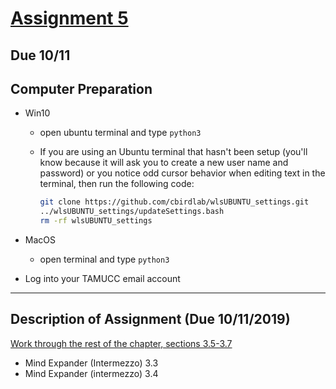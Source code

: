 # [Assignment 5](https://classroom.github.com/a/hAEY-izo)

## Due 10/11

## Computer Preparation
* Win10
	* open ubuntu terminal and type `python3`

	* If you are using an Ubuntu terminal that hasn't been setup (you'll know because it will ask you to create a new user name and password) or you notice odd cursor behavior when editing text in the terminal, then run the following code:
		```bash
		git clone https://github.com/cbirdlab/wlsUBUNTU_settings.git
		../wlsUBUNTU_settings/updateSettings.bash
		rm -rf wlsUBUNTU_settings
		```
* MacOS
	* open terminal and type `python3`

* Log into your TAMUCC email account

___

## Description of Assignment (Due 10/11/2019)
[Work through the rest of the chapter, sections 3.5-3.7](https://classroom.github.com/a/hAEY-izo)
* Mind Expander (Intermezzo) 3.3
* Mind Expander (intermezzo) 3.4
